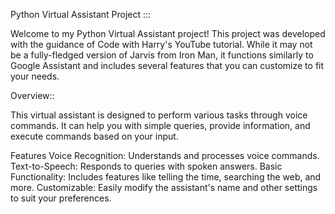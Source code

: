 Python Virtual Assistant Project :::

Welcome to my Python Virtual Assistant project! This project was developed with the guidance of Code with Harry's YouTube tutorial. While it may not be a fully-fledged version of Jarvis from Iron Man, it functions similarly to Google Assistant and includes several features that you can customize to fit your needs.

Overview::

This virtual assistant is designed to perform various tasks through voice commands. It can help you with simple queries, provide information, and execute commands based on your input.

Features
Voice Recognition: Understands and processes voice commands.
Text-to-Speech: Responds to queries with spoken answers.
Basic Functionality: Includes features like telling the time, searching the web, and more.
Customizable: Easily modify the assistant's name and other settings to suit your preferences.
